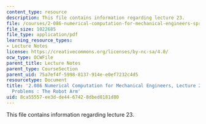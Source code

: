```yaml
---
content_type: resource
description: This file contains information regarding lecture 23.
file: /courses/2-086-numerical-computation-for-mechanical-engineers-spring-2013/8ca55557ee3dde4467428dbed8181d80_MIT2_086S13_lecture23.pdf
file_size: 1022685
file_type: application/pdf
learning_resource_types:
- Lecture Notes
license: https://creativecommons.org/licenses/by-nc-sa/4.0/
ocw_type: OCWFile
parent_title: Lecture Notes
parent_type: CourseSection
parent_uid: 75a7ef4f-5998-8137-914e-e0ef7232c4d5
resourcetype: Document
title: '2.086 Numerical Computation for Mechanical Engineers, Lecture 23: Nonlinear
  Problems : The Robot Arm'
uid: 8ca55557-ee3d-de44-6742-8dbed8181d80
---
```

This file contains information regarding lecture 23.